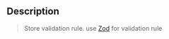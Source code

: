 ## Description

> Store validation rule.
> use [Zod](https://github.com/colinhacks/zod) for validation rule
